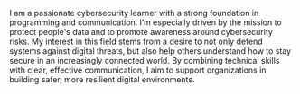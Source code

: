 I am a passionate cybersecurity learner with a strong foundation in programming and communication. I’m especially driven by 
the mission to protect people's data and to promote awareness around cybersecurity risks. My interest in this field stems from 
a desire to not only defend systems against digital threats, but also help others understand how to stay secure in an increasingly 
connected world. By combining technical skills with clear, effective communication, I aim to support organizations in building safer,
more resilient digital environments.
